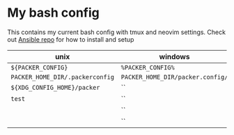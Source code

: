 # My bash config

This contains my current bash config with tmux and neovim settings.
Check out [Ansible repo](https://github.com/teddylear/ansible) for how to
install and setup


| unix                            | windows                          |
| ------------------------------- | -------------------------------- |
| `${PACKER_CONFIG}`              | `%PACKER_CONFIG%`                |
| `PACKER_HOME_DIR/.packerconfig` | `PACKER_HOME_DIR/packer.config/` |
| `${XDG_CONFIG_HOME}/packer`     | ``                               |
| `test`                          | ``                               |
| `                             ` | ``                               |
| `                             ` | ``                               |
